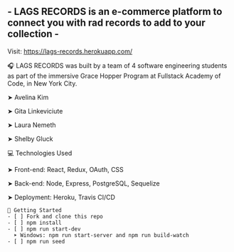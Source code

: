 ## - LAGS RECORDS is an e-commerce platform to connect you with rad records to add to your collection -

Visit: https://lags-records.herokuapp.com/

🎧 LAGS RECORDS was built by a team of 4 software engineering students as part of the immersive Grace Hopper Program at Fullstack Academy of Code, in New York City.

➤ Avelina Kim

➤ Gita Linkeviciute

➤ Laura Nemeth

➤ Shelby Gluck

💻 Technologies Used

➤ Front-end: React, Redux, OAuth, CSS

➤ Back-end: Node, Express, PostgreSQL, Sequelize

➤ Deployment: Heroku, Travis CI/CD

```
🔐 Getting Started
- [ ] Fork and clone this repo
- [ ] npm install
- [ ] npm run start-dev
  ➤ Windows: npm run start-server and npm run build-watch
- [ ] npm run seed
```
